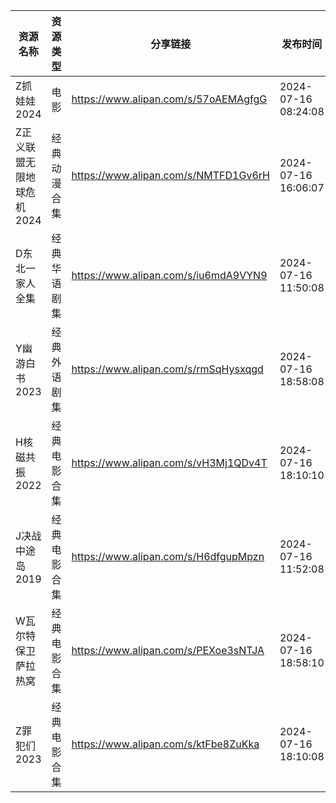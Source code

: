 | 资源名称            | 资源类型   | 分享链接                                 | 发布时间                |
| --------------- | ------ | ------------------------------------ | ------------------- |
| Z抓娃娃2024        | 电影     | https://www.alipan.com/s/57oAEMAgfgG | 2024-07-16 08:24:08 |
| Z正义联盟无限地球危机2024 | 经典动漫合集 | https://www.alipan.com/s/NMTFD1Gv6rH | 2024-07-16 16:06:07 |
| D东北一家人全集        | 经典华语剧集 | https://www.alipan.com/s/iu6mdA9VYN9 | 2024-07-16 11:50:08 |
| Y幽游白书2023       | 经典外语剧集 | https://www.alipan.com/s/rmSqHysxqgd | 2024-07-16 18:58:08 |
| H核磁共振2022       | 经典电影合集 | https://www.alipan.com/s/vH3Mj1QDv4T | 2024-07-16 18:10:10 |
| J决战中途岛2019      | 经典电影合集 | https://www.alipan.com/s/H6dfgupMpzn | 2024-07-16 11:52:08 |
| W瓦尔特保卫萨拉热窝      | 经典电影合集 | https://www.alipan.com/s/PEXoe3sNTJA | 2024-07-16 18:58:10 |
| Z罪犯们2023        | 经典电影合集 | https://www.alipan.com/s/ktFbe8ZuKka | 2024-07-16 18:10:08 |
